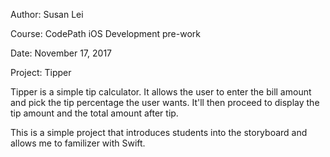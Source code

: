 Author: Susan Lei

Course: CodePath iOS Development pre-work

Date: November 17, 2017

Project: Tipper

Tipper is a simple tip calculator. It allows the user to enter the bill amount and pick the tip percentage the user wants. It'll then proceed to display the tip amount and the total amount after tip.

This is a simple project that introduces students into the storyboard and allows me to familizer with Swift. 
